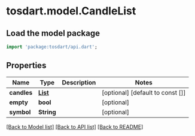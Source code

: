 # tosdart.model.CandleList

## Load the model package
```dart
import 'package:tosdart/api.dart';
```

## Properties
Name | Type | Description | Notes
------------ | ------------- | ------------- | -------------
**candles** | [**List<CandleListCandles>**](CandleListCandles.md) |  | [optional] [default to const []]
**empty** | **bool** |  | [optional] 
**symbol** | **String** |  | [optional] 

[[Back to Model list]](../README.md#documentation-for-models) [[Back to API list]](../README.md#documentation-for-api-endpoints) [[Back to README]](../README.md)


